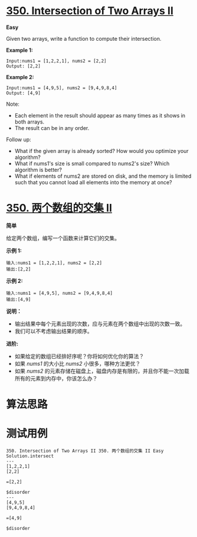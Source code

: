 # [350. Intersection of Two Arrays II][enTitle]

**Easy**

Given two arrays, write a function to compute their intersection.

**Example 1:** 

```
Input:nums1 = [1,2,2,1], nums2 = [2,2]
Output: [2,2]
```


**Example 2:** 

```
Input:nums1 = [4,9,5], nums2 = [9,4,9,8,4]
Output: [4,9]
```



Note:

- Each element in the result should appear as many times as it shows in both arrays. 
- The result can be in any order.

Follow up:

- What if the given array is already sorted? How would you optimize your algorithm? 
- What if nums1's size is small compared to nums2's size? Which algorithm is better? 
- What if elements of nums2 are stored on disk, and the memory is limited such that you cannot load all elements into the memory at once?


# [350. 两个数组的交集 II][cnTitle]

**简单**

给定两个数组，编写一个函数来计算它们的交集。

**示例 1:** 

```
输入:nums1 = [1,2,2,1], nums2 = [2,2]
输出:[2,2]

```

**示例 2:** 

```
输入:nums1 = [4,9,5], nums2 = [9,4,9,8,4]
输出:[4,9]
```

**说明：** 

- 输出结果中每个元素出现的次数，应与元素在两个数组中出现的次数一致。 
- 我们可以不考虑输出结果的顺序。

**进阶:** 

- 如果给定的数组已经排好序呢？你将如何优化你的算法？ 
- 如果  *nums1* 的大小比  *nums2* 小很多，哪种方法更优？ 
- 如果  *nums2* 的元素存储在磁盘上，磁盘内存是有限的，并且你不能一次加载所有的元素到内存中，你该怎么办？




# 算法思路

# 测试用例
```
350. Intersection of Two Arrays II 350. 两个数组的交集 II Easy
Solution.intersect
---
[1,2,2,1]
[2,2]

=[2,2]

$disorder
---
[4,9,5]
[9,4,9,8,4]

=[4,9]

$disorder
```

[enTitle]: https://leetcode.com/problems/intersection-of-two-arrays-ii/
[cnTitle]: https://leetcode-cn.com/problems/intersection-of-two-arrays-ii/
